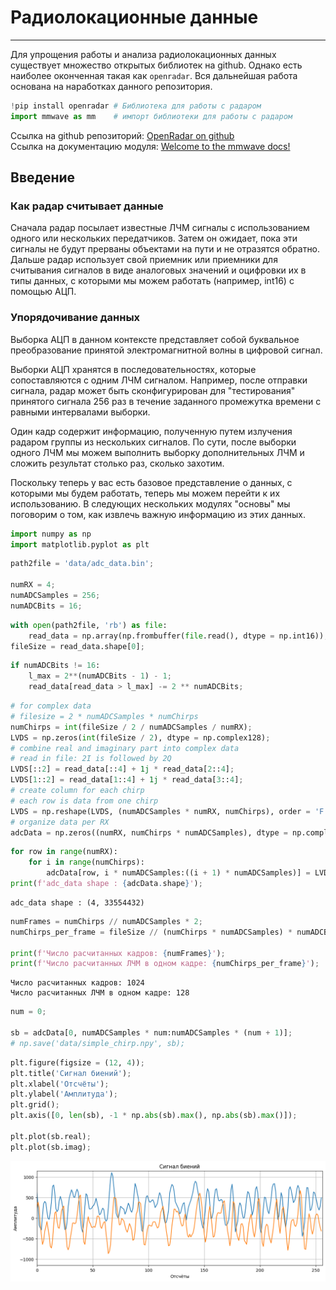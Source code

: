 # Радиолокационные данные
***

Для упрощения работы и анализа радиолокационных данных существует множество открытых библиотек на github. Однако есть наиболее оконченная такая как ```openradar```. Вся дальнейшая работа основана на наработках данного репозитория.
```python 
!pip install openradar # Библиотека для работы с радаром
import mmwave as mm    # импорт библиотеки для работы с радаром
```
Ссылка на github репозиторий: [OpenRadar on github](https://github.com/PreSenseRadar/OpenRadar)  
Ссылка на документацию модуля: [Welcome to the mmwave docs!](https://openradar.readthedocs.io/en/latest/)

## Введение

### Как радар считывает данные

Сначала радар посылает известные ЛЧМ сигналы с использованием одного или нескольких передатчиков. Затем он ожидает, пока эти сигналы не будут прерваны объектами на пути и не отразятся обратно. Дальше радар использует свой приемник или приемники для считывания сигналов в виде аналоговых значений и оцифровки их в типы данных, с которыми мы можем работать (например, int16) с помощью АЦП.

### Упорядочивание данных

Выборка АЦП в данном контексте представляет собой буквальное преобразование принятой электромагнитной волны в цифровой сигнал.

Выборки АЦП хранятся в последовательностях, которые сопоставляются с одним ЛЧМ сигналом. Например, после отправки сигнала, радар может быть сконфигурирован для "тестирования" принятого сигнала 256 раз в течение заданного промежутка времени с равными интервалами выборки.

Один кадр содержит информацию, полученную путем излучения радаром группы из нескольких сигналов. По сути, после выборки одного ЛЧМ мы можем выполнить выборку дополнительных ЛЧМ и сложить результат столько раз, сколько захотим.

Поскольку теперь у вас есть базовое представление о данных, с которыми мы будем работать, теперь мы можем перейти к их использованию. В следующих нескольких модулях "основы" мы поговорим о том, как извлечь важную информацию из этих данных.


```python
import numpy as np
import matplotlib.pyplot as plt
```


```python
path2file = 'data/adc_data.bin';

numRX = 4;
numADCSamples = 256;
numADCBits = 16;
```


```python
with open(path2file, 'rb') as file:
    read_data = np.array(np.frombuffer(file.read(), dtype = np.int16));
fileSize = read_data.shape[0];
```


```python
if numADCBits != 16:
    l_max = 2**(numADCBits - 1) - 1;
    read_data[read_data > l_max] -= 2 ** numADCBits;
```


```python
# for complex data
# filesize = 2 * numADCSamples * numChirps
numChirps = int(fileSize / 2 / numADCSamples / numRX);
LVDS = np.zeros(int(fileSize / 2), dtype = np.complex128);
# combine real and imaginary part into complex data
# read in file: 2I is followed by 2Q
LVDS[::2] = read_data[::4] + 1j * read_data[2::4];
LVDS[1::2] = read_data[1::4] + 1j * read_data[3::4];
# create column for each chirp
# each row is data from one chirp
LVDS = np.reshape(LVDS, (numADCSamples * numRX, numChirps), order = 'F').transpose();
# organize data per RX
adcData = np.zeros((numRX, numChirps * numADCSamples), dtype = np.complex128);
```


```python
for row in range(numRX):
    for i in range(numChirps):
        adcData[row, i * numADCSamples:((i + 1) * numADCSamples)] = LVDS[i, row * numADCSamples:((row + 1) * numADCSamples)];
print(f'adc_data shape : {adcData.shape}');
```

    adc_data shape : (4, 33554432)
    


```python
numFrames = numChirps // numADCSamples * 2;
numChirps_per_frame = fileSize // (numChirps * numADCSamples) * numADCBits;

print(f'Число расчитанных кадров: {numFrames}');
print(f'Число расчитанных ЛЧМ в одном кадре: {numChirps_per_frame}');
```

    Число расчитанных кадров: 1024
    Число расчитанных ЛЧМ в одном кадре: 128
    


```python
num = 0;

sb = adcData[0, numADCSamples * num:numADCSamples * (num + 1)];
# np.save('data/simple_chirp.npy', sb);
```


```python
plt.figure(figsize = (12, 4));
plt.title('Сигнал биений');
plt.xlabel('Отсчёты');
plt.ylabel('Амплитуда');
plt.grid();
plt.axis([0, len(sb), -1 * np.abs(sb).max(), np.abs(sb).max()]);

plt.plot(sb.real);
plt.plot(sb.imag);
```


    
![png](output_15_0.png)
    

